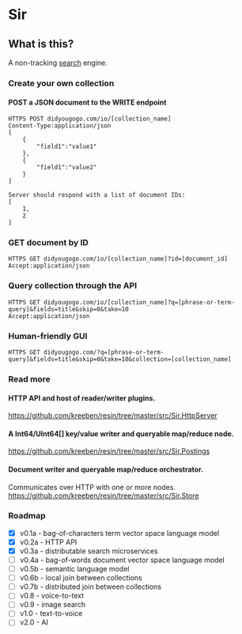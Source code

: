 # Sir

## What is this?

A non-tracking [search](https://didyougogo.com) engine.

### Create your own collection

#### POST a JSON document to the WRITE endpoint

	HTTPS POST didyougogo.com/io/[collection_name]
	Content-Type:application/json
	[
		{
			"field1":"value1"
		},
		{
			"field1":"value2"
		}
	]

	Server should respond with a list of document IDs:
	[
		1,
		2
	]

### GET document by ID

	HTTPS GET didyougogo.com/io/[collection_name]?id=[document_id]
	Accept:application/json

### Query collection through the API

	HTTPS GET didyougogo.com/io/[collection_name]?q=[phrase-or-term-query]&fields=title&skip=0&take=10
	Accept:application/json

### Human-friendly GUI

	HTTPS GET didyougogo.com/?q=[phrase-or-term-query]&fields=title&skip=0&take=10&collection=[collection_name]

### Read more

#### HTTP API and host of reader/writer plugins.
https://github.com/kreeben/resin/tree/master/src/Sir.HttpServer

#### A Int64/UInt64[] key/value writer and queryable map/reduce node. 
https://github.com/kreeben/resin/tree/master/src/Sir.Postings

#### Document writer and queryable map/reduce orchestrator. 
Communicates over HTTP with one or more nodes.  
https://github.com/kreeben/resin/tree/master/src/Sir.Store

### Roadmap

- [x] v0.1a - bag-of-characters term vector space language model
- [x] v0.2a - HTTP API
- [x] v0.3a - distributable search microservices
- [ ] v0.4a - bag-of-words document vector space language model
- [ ] v0.5b - semantic language model
- [ ] v0.6b - local join between collections
- [ ] v0.7b - distributed join between collections
- [ ] v0.8 - voice-to-text
- [ ] v0.9 - image search
- [ ] v1.0 - text-to-voice
- [ ] v2.0 - AI
